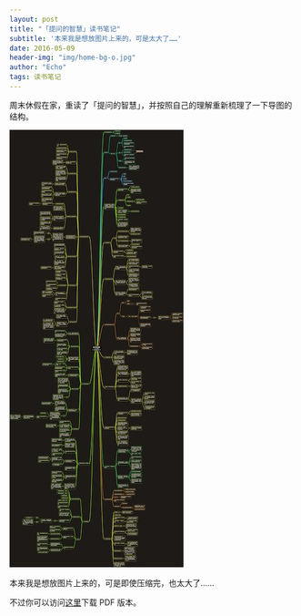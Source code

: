 ```yaml
---
layout: post
title: "「提问的智慧」读书笔记"
subtitle: '本来我是想放图片上来的，可是太大了……'
date: 2016-05-09
header-img: "img/home-bg-o.jpg"
author: "Echo"
tags: 读书笔记
---
```


周末休假在家，重读了「提问的智慧」，并按照自己的理解重新梳理了一下导图的结构。

![](/img/in-post/wit_of_ask.jpg)

本来我是想放图片上来的，可是即使压缩完，也太大了……

不过你可以访问[这里](https://dl.dropboxusercontent.com/u/38940390/%E8%AF%BB%E4%B9%A6%E7%AC%94%E8%AE%B0/%E6%8F%90%E9%97%AE%E7%9A%84%E6%99%BA%E6%85%A7.pdf)下载 PDF 版本。



